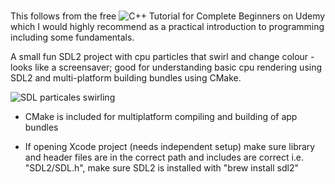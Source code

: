#
This follows from the free ![C++ Tutorial for Complete Beginners](https://www.udemy.com/course/free-learn-c-tutorial-beginners/) on Udemy which I would highly recommend as a practical introduction to programming including some fundamentals.

A small fun SDL2 project with cpu particles that swirl and change colour - looks like a screensaver; good for understanding basic cpu rendering using SDL2 and multi-platform building bundles using CMake.

![SDL particales swirling](https://github.com/Allorx/cpp-Projects/blob/master/SDLParticles/sdl.gif)

- CMake is included for multiplatform compiling and building of app bundles

- If opening Xcode project (needs independent setup) make sure library and header files are in the correct path and includes are correct i.e. "SDL2/SDL.h", make sure SDL2 is installed with "brew install sdl2"

